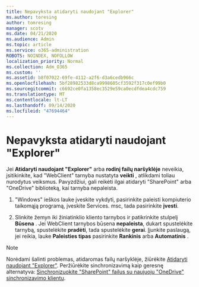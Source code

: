 ```yaml
---
title: Nepavyksta atidaryti naudojant "Explorer"
ms.author: toresing
author: tomresing
manager: scotv
ms.date: 04/21/2020
ms.audience: Admin
ms.topic: article
ms.service: o365-administration
ROBOTS: NOINDEX, NOFOLLOW
localization_priority: Normal
ms.collection: Adm_O365
ms.custom: ''
ms.assetid: b8f07022-69fe-4112-a2f6-d3a6cedb966c
ms.openlocfilehash: 5bf28982533d8ca9998605cf3592f317c0ef99b0
ms.sourcegitcommit: c6692ce0fa1358ec3529e59ca0ecdfdea4cdc759
ms.translationtype: MT
ms.contentlocale: lt-LT
ms.lasthandoff: 09/14/2020
ms.locfileid: "47694464"
---
```

# <a name="open-with-explorer-isnt-working"></a>Nepavyksta atidaryti naudojant "Explorer"

Jei **Atidaryti naudojant "Explorer"** arba **rodinį failų naršyklėje** neveikia, įsitikinkite, kad "WebClient" tarnyba nustatyta **veikti** , atlikdami toliau nurodytus veiksmus. Pavyzdžiui, gali reikėti ilgai atidaryti "SharePoint" arba "OneDrive" biblioteką, kai tarnyba nepaleista. 
  
1. "Windows" ieškos lauke įveskite vykdyti, pasirinkite paleisti kompiuterio taikomąją programą, įveskite Services. msc, tada pasirinkite **įvesti**.
    
2. Slinkite žemyn iki žiniatinklio kliento tarnybos ir patikrinkite stulpelį **Būsena** . Jei WebClient tarnybos būsena **nepaleista**, dukart spustelėkite tarnybą, spustelėkite **pradėti**, tada spustelėkite **gerai**. Įjunkite paslaugą, jei reikia, lauke **Paleisties tipas** pasirinkite **Rankinis** arba **Automatinis** . 
    
> [!NOTE]
> Norėdami šalinti problemas, atidaromas failų naršyklėje, žiūrėkite [Atidaryti naudojant "Explorer"](https://go.microsoft.com/fwlink/?linkid=871665). Peržiūrėkite sinchronizavimą kaip geresnę alternatyva: [Sinchronizuokite "SharePoint" failus su naujuoju "OneDrive" sinchronizavimo klientu](https://go.microsoft.com/fwlink/?linkid=871666). 
  

